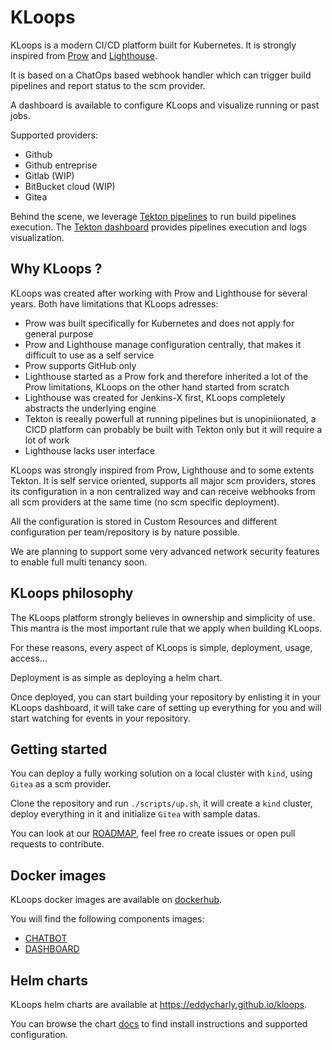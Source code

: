 # KLoops

KLoops is a modern CI/CD platform built for Kubernetes. It is strongly inspired from [Prow](https://github.com/kubernetes/test-infra/tree/master/prow) and [Lighthouse](https://github.com/jenkins-x/lighthouse).

It is based on a ChatOps based webhook handler which can trigger build pipelines and report status to the scm provider.

A dashboard is available to configure KLoops and visualize running or past jobs.

Supported providers:
- Github
- Github entreprise
- Gitlab (WIP)
- BitBucket cloud (WIP)
- Gitea

Behind the scene, we leverage [Tekton pipelines](https://github.com/tektoncd/pipeline) to run build pipelines execution. The [Tekton dashboard](https://github.com/tektoncd/dashboard) provides pipelines execution and logs visualization.

## Why KLoops ?

KLoops was created after working with Prow and Lighthouse for several years. Both have limitations that KLoops adresses:
- Prow was built specifically for Kubernetes and does not apply for general purpose
- Prow and Lighthouse manage configuration centrally, that makes it difficult to use as a self service
- Prow supports GitHub only
- Lighthouse started as a Prow fork and therefore inherited a lot of the Prow limitations, KLoops on the other hand started from scratch
- Lighthouse was created for Jenkins-X first, KLoops completely abstracts the underlying engine
- Tekton is reeally powerfull at running pipelines but is unopiniionated, a CICD platform can probably be built with Tekton only but it will require a lot of work
- Lighthouse lacks user interface

KLoops was strongly inspired from Prow, Lighthouse and to some extents Tekton. It is self service oriented, supports all major scm providers, stores its configuration in a non centralized way and can receive webhooks from all scm providers at the same time (no scm specific deployment).

All the configuration is stored in Custom Resources and different configuration per team/repository is by nature possible.

We are planning to support some very advanced network security features to enable full multi tenancy soon.

## KLoops philosophy

The KLoops platform strongly believes in ownership and simplicity of use. This mantra is the most important rule that we apply when building KLoops.

For these reasons, every aspect of KLoops is simple, deployment, usage, access...

Deployment is as simple as deploying a helm chart.

Once deployed, you can start building your repository by enlisting it in your KLoops dashboard, it will take care of setting up everything for you and will start watching for events in your repository.

## Getting started

You can deploy a fully working solution on a local cluster with `kind`, using `Gitea` as a scm provider.

Clone the repository and run `./scripts/up.sh`, it will create a `kind` cluster, deploy everything in it and initialize `Gitea` with sample datas.

You can look at our [ROADMAP](./ROADMAP.md), feel free ro create issues or open pull requests to contribute.

## Docker images

KLoops docker images are available on [dockerhub](https://hub.docker.com/).

You will find the following components images:
- [CHATBOT](https://hub.docker.com/r/eddycharly/kloops-chatbot)
- [DASHBOARD](https://hub.docker.com/r/eddycharly/kloops-dashboard)

## Helm charts

KLoops helm charts are available at https://eddycharly.github.io/kloops.

You can browse the chart [docs](./charts/kloops/README.md) to find install instructions and supported configuration.
